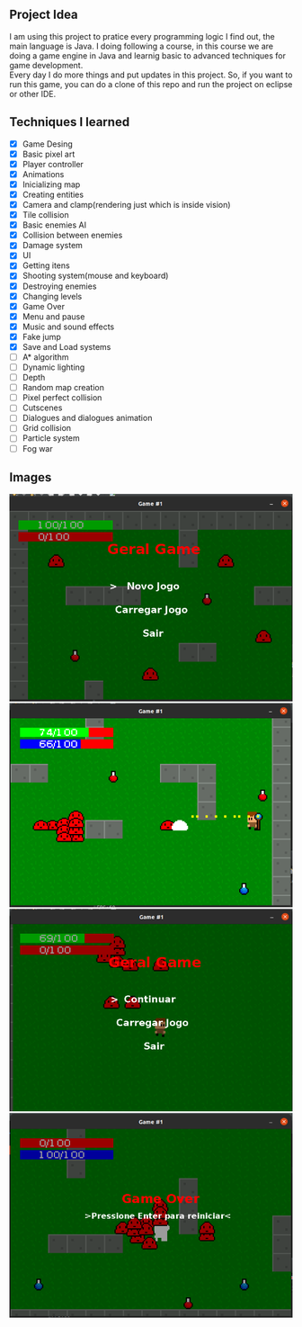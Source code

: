 ## Project Idea
<p>
I am using this project to pratice every programming logic I find out, the main language is Java. I doing following a course, in this course we are doing a game engine in Java and learnig basic to advanced techniques for game development.
<br>
Every day I do more things and put updates in this project. So, if you want to
run this game, you can do a clone of this repo and run the project on eclipse
or other IDE.</p>

## Techniques I learned
- [x] Game Desing
- [x] Basic pixel art 
- [x] Player controller
- [x] Animations
- [x] Inicializing map
- [x] Creating entities
- [x] Camera and clamp(rendering just which is inside vision)
- [x] Tile collision
- [x] Basic enemies AI
- [x] Collision between enemies
- [x] Damage system
- [x] UI
- [x] Getting itens
- [x] Shooting system(mouse and keyboard)
- [x] Destroying enemies
- [x] Changing levels
- [x] Game Over
- [x] Menu and pause
- [x] Music and sound effects
- [x] Fake jump
- [x] Save and Load systems
- [ ] A* algorithm
- [ ] Dynamic lighting
- [ ] Depth
- [ ] Random map creation
- [ ] Pixel perfect collision
- [ ] Cutscenes
- [ ] Dialogues and dialogues animation
- [ ] Grid collision
- [ ] Particle system
- [ ] Fog war

## Images
![Menu](https://github.com/janeduardo19/games_dev/blob/main/Game_01/images/menu.png?raw=true)
![Shooting](https://github.com/janeduardo19/games_dev/blob/main/Game_01/images/shooting.png?raw=true)
![Pause](https://github.com/janeduardo19/games_dev/blob/main/Game_01/images/pause.png?raw=true)
![Game Over](https://github.com/janeduardo19/games_dev/blob/main/Game_01/images/game-over.png?raw=true)

